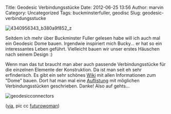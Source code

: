 Title: Geodesic Verbindungsstücke
Date: 2012-06-25 13:56
Author: marvin
Category: Uncategorized
Tags: buckminsterfuller, geodisc
Slug: geodesic-verbindungsstucke

![4340956343_b380a9f852_z]({filename}/images/4340956343_b380a9f852_z.jpg)

Seitdem ich mehr über Buckminster Fuller gelesen habe will ich auch mal
ein Geodesic Dome bauen. Irgendwie inspiriert mich Bucky... er hat so
ein interessantes Leben geführt. Vielleicht bauen wir unser erstes
Häuschen nach seinem Design :)

Wenn man das tut braucht man aber auch passende Verbindungsstücke für
die einzelnen Elemente der Konstruktion. Da ist man seit eh sehr
erfinderisch. Es gibt ein sehr schönes [Wiki](http://www.domerama.com/)
mit allen Informationen zum "Dome" bauen. Dort hat man mal eine
[Auflistung](http://www.domerama.com/dome-basics/geodesic-dome-hub-connectors/)
mit möglichen Verbindungsstücken geschrieben. Danke! Also auf gehts...

![geodesicconnectors]({filename}/images/geodesicconnectors.jpg)

([via](http://boingboing.net/2012/06/24/list-of-geodesic-hub-connector.html),
pic cc
[futurowoman](http://www.flickr.com/photos/futurowoman/4340956343/))

